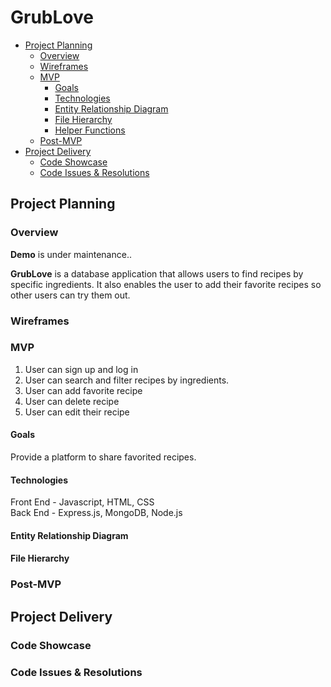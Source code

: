 # GrubLove

- [Project Planning](#project-planning)
  - [Overview](#overview)
  - [Wireframes](#wireframes)
  - [MVP](#mvp)
    - [Goals](#goals)
    - [Technologies](#technologies)
    - [Entity Relationship Diagram](#entity-relationship-diagram)
    - [File Hierarchy](#file-hierarchy)
    - [Helper Functions](#helper-functions)
  - [Post-MVP](#post-mvp)
- [Project Delivery](#project-delivery)
  - [Code Showcase](#code-showcase)
  - [Code Issues & Resolutions](#code-issues--resolutions)


## Project Planning

### Overview
**Demo** is under maintenance..

**GrubLove** is a database application that allows users to find recipes by specific ingredients. It also enables the user to add their favorite recipes so other users can try them out.

### Wireframes



### MVP

1. User can sign up and log in
2. User can search and filter recipes by ingredients.
3. User can add favorite recipe
3. User can delete recipe
4. User can edit their recipe

#### Goals

Provide a platform to share favorited recipes.


#### Technologies

Front End - Javascript, HTML, CSS<br>
Back End - Express.js, MongoDB, Node.js

#### Entity Relationship Diagram



#### File Hierarchy



### Post-MVP



## Project Delivery



### Code Showcase



### Code Issues & Resolutions


